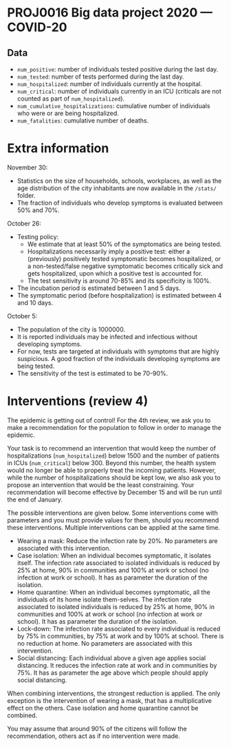 # PROJ0016 Big data project 2020 — COVID-20

## Data 

- `num_positive`: number of individuals tested positive during the last day. 
- `num_tested`: number of tests performed during the last day. 
- `num_hospitalized`: number of individuals currently at the hospital.
- `num_critical`: number of individuals currently in an ICU (criticals are not counted as part of `num_hospitalized`).
- `num_cumulative_hospitalizations`: cumulative number of individuals who were or are being hospitalized.
- `num_fatalities`: cumulative number of deaths.

# Extra information

November 30:
- Statistics on the size of households, schools, workplaces, as well as the age distribution of the city inhabitants are now available in the `/stats/` folder.
- The fraction of individuals who develop symptoms is evaluated between 50% and 70%.  

October 26:
- Testing policy:
  - We estimate that at least 50% of the symptomatics are being tested. 
  - Hospitalizations necessarily imply a positive test: either a (previously) positively tested symptomatic becomes hospitalized, or a non-tested/false negative symptomatic becomes critically sick and gets hospitalized, upon which a positive test is accounted for.
  - The test sensitivity is around 70-85% and its specificity is 100%.
- The incubation period is estimated between 1 and 5 days.
- The symptomatic period (before hospitalization) is estimated between 4 and 10 days.

October 5:
- The population of the city is 1000000.
- It is reported individuals may be infected and infectious without developing symptoms.
- For now, tests are targeted at individuals with symptoms that are highly suspicious. A good fraction of the individuals developing symptoms are being tested.
- The sensitivity of the test is estimated to be 70-90%.

# Interventions (review 4)

The epidemic is getting out of control! For the 4th review, we ask you to make a recommendation for the population to follow in order to manage the epidemic. 

Your task is to recommend an intervention that would keep the number of hospitalizations (`num_hospitalized`) below 1500 and the number of patients in ICUs (`num_critical`) below 300. Beyond this number, the health system would no longer be able to properly treat the incoming patients. However, while the number of hospitalizations should be kept low, we also ask you to propose an intervention that would be the least constraining. Your recommendation will become effective by December 15 and will be run until the end of January.

The possible interventions are given below. Some interventions come with parameters and you must provide values for them, should you recommend these interventions. Multiple interventions can be applied at the same time.

- Wearing a mask: Reduce the infection rate by 20%. No parameters are associated with this intervention.
- Case isolation: When an individual becomes symptomatic, it isolates itself. The infection rate associated to isolated individuals is reduced by 25% at home, 90% in communities and 100% at work or school (no infection at work or school). It has as parameter the duration of the isolation.
- Home quarantine: When an individual becomes symptomatic, all the individuals of its home isolate them-selves. The infection rate associated to isolated individuals is reduced by 25% at home, 90% in communities and 100% at work or school (no infection at work or school). It has as parameter the duration of the isolation.
- Lock-down: The infection rate associated to every individual is reduced by 75% in communities, by 75% at work and by 100% at school. There is no reduction at home. No parameters are associated with this intervention.
- Social distancing: Each individual above a given age applies social distancing. It reduces the infection rate at work and in communities by 75%. It has as parameter the age above which people should apply social distancing.

When combining interventions, the strongest reduction is applied. The only exception is the intervention of wearing a mask, that has a multiplicative effect on the others. Case isolation and home quarantine cannot be combined.

You may assume that around 90% of the citizens will follow the recommendation, others act as if no intervention were made.


